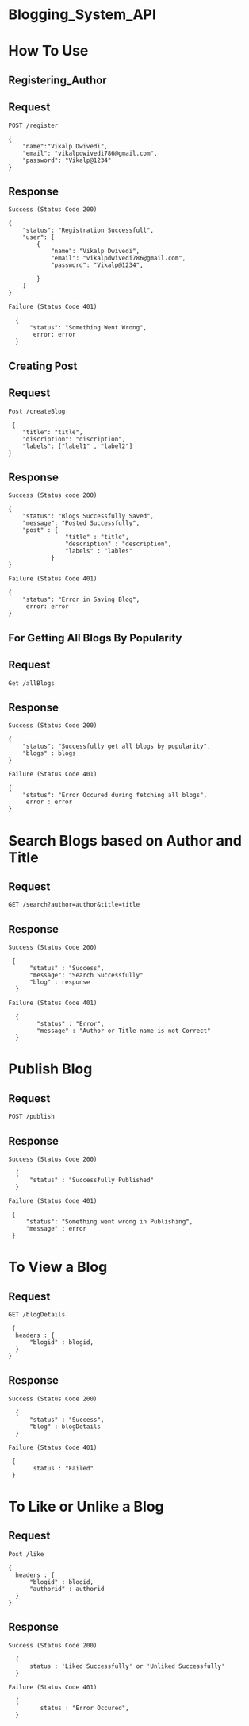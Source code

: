 # Blogging_System_API

# How To Use

## Registering_Author

## Request

`POST /register`

    {
        "name":"Vikalp Dwivedi",
        "email": "vikalpdwivedi786@gmail.com",
        "password": "Vikalp@1234"
    }
    
## Response

`Success (Status Code 200)`

    {
        "status": "Registration Successfull",
        "user": [
            {
                "name": "Vikalp Dwivedi",
                "email": "vikalpdwivedi786@gmail.com",
                "password": "Vikalp@1234",

            }
        ]
    }
`Failure (Status Code 401)`

      {
          "status": "Something Went Wrong",
           error: error
      }
      
 ## Creating Post
 
 ## Request
 
 `Post /createBlog`
 
     {
        "title": "title",
        "discription": "discription",
        "labels": ["label1" , "label2"]
    }
    
## Response

`Success (Status code 200)`

    {
        "status": "Blogs Successfully Saved",
        "message": "Posted Successfully",
        "post" : {
                    "title" : "title",
                    "description" : "description",
                    "labels" : "lables"
                } 
    }
    
`Failure (Status Code 401)`

    {
        "status": "Error in Saving Blog",
         error: error
    }
    
## For Getting All Blogs By Popularity

## Request 

`Get /allBlogs`

## Response

`Success (Status Code 200)`

    {
        "status": "Successfully get all blogs by popularity",
        "blogs" : blogs
    }

`Failure (Status Code 401)`

    {
        "status": "Error Occured during fetching all blogs",
         error : error
    }
    
# Search Blogs based on Author and Title

## Request

`GET /search?author=author&title=title`

## Response

`Success (Status Code 200)`

     {
          "status" : "Success",
          "message": "Search Successfully"
          "blog" : response    
      }
      
 `Failure (Status Code 401)`

      {
            "status" : "Error",
            "message" : "Author or Title name is not Correct"
      }
      
 # Publish Blog
 
 ## Request
 
 `POST /publish`
 
 ## Response
 
 `Success (Status Code 200)`

      {
          "status" : "Successfully Published"
      }
      
 `Failure (Status Code 401)`
  
     {
         "status": "Something went wrong in Publishing",
         "message" : error
     }
     
      
 # To View a Blog
 
 ## Request
 
 `GET /blogDetails`
 
     {
      headers : {
          "blogid" : blogid,
      }
    }

## Response

`Success (Status Code 200)`

      {
          "status" : "Success",
          "blog" : blogDetails
      }
      
`Failure (Status Code 401)`

     {
           status : "Failed"
     }
     
# To Like or Unlike a Blog

## Request

`Post /like`

    {
      headers : {
          "blogid" : blogid,
          "authorid" : authorid
      }
    }
    
## Response

`Success (Status Code 200)`

      {
          status : 'Liked Successfully' or 'Unliked Successfully'
      }

`Failure (Status Code 401)`

      {
             status : "Error Occured",
      }
